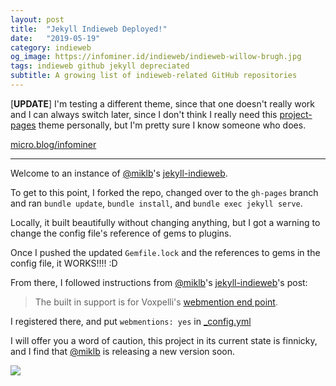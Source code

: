 ```yaml
---
layout: post
title:  "Jekyll Indieweb Deployed!"
date:   "2019-05-19"
category: indieweb 
og_image: https://infominer.id/indieweb/indieweb-willow-brugh.jpg
tags: indieweb github jekyll depreciated
subtitle: A growing list of indieweb-related GitHub repositories
---
```


[**UPDATE**] I'm testing a different theme, since that one doesn't really work and I can always switch later, since I don't think I really need this [project-pages](https://github.com/projectpages/project-pages/) theme personally, but I'm pretty sure I know someone who does.

<a href="https://micro.blog/infominer" rel="me">micro.blog/infominer</a>


---

Welcome to an instance of [@miklb](https://github.com/miklb)'s [jekyll-indieweb](https://github.com/miklb/jekyll-indieweb).

To get to this point, I forked the repo, changed over to the `gh-pages` branch and ran `bundle update`, `bundle install`, and `bundle exec jekyll serve`.

Locally, it built beautifully without changing anything, but I got a warning to change the config file's reference of gems to plugins.

Once I pushed the updated `Gemfile.lock` and the references to gems in the config file, it WORKS!!!! :D

From there, I followed instructions from [@miklb](https://github.com/miklb)'s [jekyll-indieweb](https://github.com/miklb/jekyll-indieweb)'s post:

> The built in support is for Voxpelli's [webmention end point](https://webmention.herokuapp.com).

I registered there, and put `webmentions: yes` in [_config.yml](/_config.yml)

I will offer you a word of caution, this project in its current state is finnicky, and I find that [@miklb](https://twitter.com/miklb) is releasing a new version soon.

[![](https://imgur.com/LrC8gO8.png)](https://github.com/miklb/jekyll-indieweb/pull/25#issuecomment-494123723)

